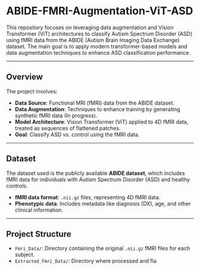 # ABIDE-FMRI-Augmentation-ViT-ASD


This repository focuses on leveraging data augmentation and Vision Transformer (ViT) architectures to classify Autism Spectrum Disorder (ASD) using fMRI data from the ABIDE (Autism Brain Imaging Data Exchange) dataset. The main goal is to apply modern transformer-based models and data augmentation techniques to enhance ASD classification performance.

---

## Overview

The project involves:
- **Data Source**: Functional MRI (fMRI) data from the ABIDE dataset.
- **Data Augmentation**: Techniques to enhance training by generating synthetic fMRI data (In progress).
- **Model Architecture**: Vision Transformer (ViT) applied to 4D fMRI data, treated as sequences of flattened patches.
- **Goal**: Classify ASD vs. control using the fMRI data.

---

## Dataset

The dataset used is the publicly available **ABIDE dataset**, which includes fMRI data for individuals with Autism Spectrum Disorder (ASD) and healthy controls.

- **fMRI data format**: `.nii.gz` files, representing 4D fMRI data.
- **Phenotypic data**: Includes metadata like diagnosis (DX), age, and other clinical information.

---

## Project Structure

- `Fmri_Data/`: Directory containing the original `.nii.gz` fMRI files for each subject.
- `Extracted_Fmri_Data/`: Directory where processed and fla
